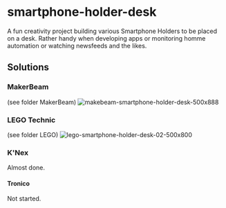 # smartphone-holder-desk
A fun creativity project building various Smartphone Holders to be placed on a desk.
Rather handy when developing apps or monitoring homme automation or watching newsfeeds and the likes.

## Solutions

### MakerBeam
(see folder MakerBeam)
![makebeam-smartphone-holder-desk-500x888](https://user-images.githubusercontent.com/47274144/61792335-ce00ff80-ae1c-11e9-9a0f-62d1148669f3.png)

### LEGO Technic
(see folder LEGO)
![lego-smartphone-holder-desk-02-500x800](https://user-images.githubusercontent.com/47274144/61792315-c5102e00-ae1c-11e9-9ef0-9bc1032f7723.png)

### K'Nex
Almost done.

#### Tronico
Not started.




